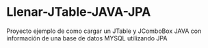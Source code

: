 Llenar-JTable-JAVA-JPA
======================
Proyecto ejemplo de como cargar un JTable y JComboBox JAVA con información de una base de datos MYSQL utilizando JPA
